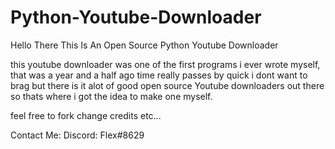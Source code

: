 # Python-Youtube-Downloader

Hello There This Is An Open Source Python Youtube Downloader

this youtube downloader was one of the first programs i ever wrote myself,
that was a year and a half ago time really passes by quick i dont want to brag
but there is it alot of good open source Youtube downloaders out there so thats
where i got the idea to make one myself.

feel free to fork change credits etc...

Contact Me:
Discord: Flex#8629
